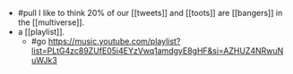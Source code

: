 - #pull I like to think 20% of our [[tweets]] and [[toots]] are [[bangers]] in the [[multiverse]].
- a [[playlist]].
  - #go https://music.youtube.com/playlist?list=PLtG4zc89ZUfE05i4EYzVwq1amdgyE8gHF&si=AZHUZ4NRwuNuWJk3
